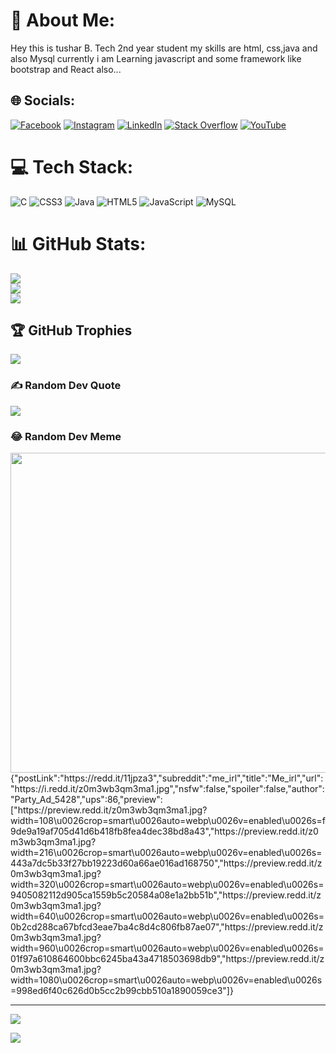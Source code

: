 # 💫 About Me:
Hey this is tushar B. Tech 2nd year student my skills are html, css,java and also Mysql currently i am Learning javascript and some framework like bootstrap and React also...


## 🌐 Socials:
[![Facebook](https://img.shields.io/badge/Facebook-%231877F2.svg?logo=Facebook&logoColor=white)](https://facebook.com/https://www.bing.com/search?q=facebook+log+in&PC=NR01&FORM=NRSBDL) [![Instagram](https://img.shields.io/badge/Instagram-%23E4405F.svg?logo=Instagram&logoColor=white)](https://instagram.com/https://www.instagram.com/?hl=en) [![LinkedIn](https://img.shields.io/badge/LinkedIn-%230077B5.svg?logo=linkedin&logoColor=white)](https://linkedin.com/in/https://www.linkedin.com/company/linkedin/?originalSubdomain=in) [![Stack Overflow](https://img.shields.io/badge/-Stackoverflow-FE7A16?logo=stack-overflow&logoColor=white)](https://stackoverflow.com/users/https://stackoverflow.com/users/21324150/tushar) [![YouTube](https://img.shields.io/badge/YouTube-%23FF0000.svg?logo=YouTube&logoColor=white)](https://youtube.com/@https://www.youtube.com/channel/UCuuP4xA3oMAAjGhLztK-m8w) 


# 💻 Tech Stack:
![C](https://img.shields.io/badge/c-%2300599C.svg?style=for-the-badge&logo=c&logoColor=white) ![CSS3](https://img.shields.io/badge/css3-%231572B6.svg?style=for-the-badge&logo=css3&logoColor=white) ![Java](https://img.shields.io/badge/java-%23ED8B00.svg?style=for-the-badge&logo=java&logoColor=white) ![HTML5](https://img.shields.io/badge/html5-%23E34F26.svg?style=for-the-badge&logo=html5&logoColor=white) ![JavaScript](https://img.shields.io/badge/javascript-%23323330.svg?style=for-the-badge&logo=javascript&logoColor=%23F7DF1E) ![MySQL](https://img.shields.io/badge/mysql-%2300f.svg?style=for-the-badge&logo=mysql&logoColor=white)
# 📊 GitHub Stats:
![](https://github-readme-stats.vercel.app/api?username=Kumartusha&theme=dark&hide_border=false&include_all_commits=true&count_private=true)<br/>
![](https://github-readme-streak-stats.herokuapp.com/?user=Kumartusha&theme=dark&hide_border=false)<br/>
![](https://github-readme-stats.vercel.app/api/top-langs/?username=Kumartusha&theme=dark&hide_border=false&include_all_commits=true&count_private=true&layout=compact)

## 🏆 GitHub Trophies
![](https://github-profile-trophy.vercel.app/?username=Kumartusha&theme=juicyfresh&no-frame=false&no-bg=false&margin-w=4)

### ✍️ Random Dev Quote
![](https://quotes-github-readme.vercel.app/api?type=vetical&theme=gruvbox)

### 😂 Random Dev Meme
<img src="https://random-memer.herokuapp.com/" width="512px"/>
{"postLink":"https://redd.it/11jpza3","subreddit":"me_irl","title":"Me_irl","url":"https://i.redd.it/z0m3wb3qm3ma1.jpg","nsfw":false,"spoiler":false,"author":"Party_Ad_5428","ups":86,"preview":["https://preview.redd.it/z0m3wb3qm3ma1.jpg?width=108\u0026crop=smart\u0026auto=webp\u0026v=enabled\u0026s=f9de9a19af705d41d6b418fb8fea4dec38bd8a43","https://preview.redd.it/z0m3wb3qm3ma1.jpg?width=216\u0026crop=smart\u0026auto=webp\u0026v=enabled\u0026s=443a7dc5b33f27bb19223d60a66ae016ad168750","https://preview.redd.it/z0m3wb3qm3ma1.jpg?width=320\u0026crop=smart\u0026auto=webp\u0026v=enabled\u0026s=9405082112d905ca1559b5c20584a08e1a2bb51b","https://preview.redd.it/z0m3wb3qm3ma1.jpg?width=640\u0026crop=smart\u0026auto=webp\u0026v=enabled\u0026s=0b2cd288ca67bfcd3eae7ba4c8d4c806fb87ae07","https://preview.redd.it/z0m3wb3qm3ma1.jpg?width=960\u0026crop=smart\u0026auto=webp\u0026v=enabled\u0026s=01f97a610864600bbc6245ba43a4718503698db9","https://preview.redd.it/z0m3wb3qm3ma1.jpg?width=1080\u0026crop=smart\u0026auto=webp\u0026v=enabled\u0026s=998ed6f40c626d0b5cc2b99cbb510a1890059ce3"]}

---
[![](https://visitcount.itsvg.in/api?id=Kumartusha&icon=0&color=0)](https://visitcount.itsvg.in)

<!-- Proudly created with GPRM ( https://gprm.itsvg.in ) -->
<a href="https://visitcount.itsvg.in">
  <img src="https://visitcount.itsvg.in/api?id=GAMECHANGER&label=Profile%20Views&pretty=false" />
</a>

